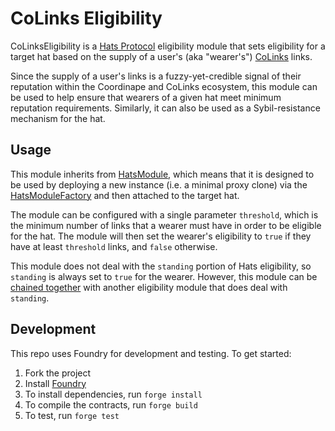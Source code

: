 # CoLinks Eligibility 

CoLinksEligibility is a [Hats Protocol](https://github.com/Hats-Protocol/hats-protocol) eligibility module that sets eligibility for a target hat based on the supply of a user's (aka "wearer's") [CoLinks](https://github.com/coordinape/coordinape-protocol/blob/main/contracts/colinks/CoLinks.sol) links.

Since the supply of a user's links is a fuzzy-yet-credible signal of their reputation within the Coordinape and CoLinks ecosystem, this module can be used to help ensure that wearers of a given hat meet minimum reputation requirements. Similarly, it can also be used as a Sybil-resistance mechanism for the hat.

## Usage

This module inherits from [HatsModule](https://github.com/Hats-Protocol/hats-module), which means that it is designed to be used by deploying a new instance (i.e. a minimal proxy clone) via the [HatsModuleFactory](https://github.com/Hats-Protocol/hats-module/blob/main/src/HatsModuleFactory.sol) and then attached to the target hat.

The module can be configured with a single parameter `threshold`, which is the minimum number of links that a wearer must have in order to be eligible for the hat. The module will then set the wearer's eligibility to `true` if they have at least `threshold` links, and `false` otherwise.

This module does not deal with the `standing` portion of Hats eligibility, so `standing` is always set to `true` for the wearer. However, this module can be [chained together](https://docs.hatsprotocol.xyz/for-developers/hats-modules/building-hats-modules/about-module-chains) with another eligibility module that does deal with `standing`.

## Development

This repo uses Foundry for development and testing. To get started:

1. Fork the project
2. Install [Foundry](https://book.getfoundry.sh/getting-started/installation)
3. To install dependencies, run `forge install`
4. To compile the contracts, run `forge build`
5. To test, run `forge test`

